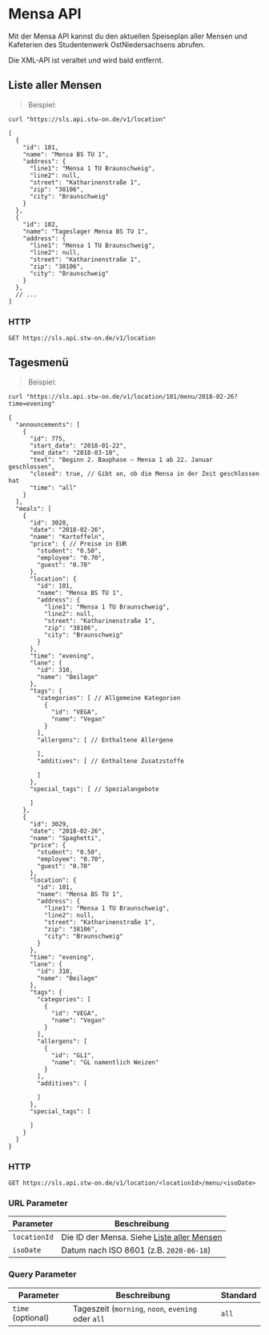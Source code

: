 # Mensa API

Mit der Mensa API kannst du den aktuellen Speiseplan aller Mensen und Kafeterien des Studentenwerk OstNiedersachsens abrufen.

<aside class="warning">
  Die XML-API ist veraltet und wird bald entfernt.
</aside>

## Liste aller Mensen

> Beispiel:

```shell
curl "https://sls.api.stw-on.de/v1/location"
```

```json-doc
[
  {
    "id": 101,
    "name": "Mensa BS TU 1",
    "address": {
      "line1": "Mensa 1 TU Braunschweig",
      "line2": null,
      "street": "Katharinenstraße 1",
      "zip": "38106",
      "city": "Braunschweig"
    }
  },
  {
    "id": 102,
    "name": "Tageslager Mensa BS TU 1",
    "address": {
      "line1": "Mensa 1 TU Braunschweig",
      "line2": null,
      "street": "Katharinenstraße 1",
      "zip": "38106",
      "city": "Braunschweig"
    }
  },
  // ...
]
```

### HTTP

`GET https://sls.api.stw-on.de/v1/location`


## Tagesmenü

> Beispiel:

```shell
curl "https://sls.api.stw-on.de/v1/location/101/menu/2018-02-26?time=evening"
```

```json-doc
{
  "announcements": [
    {
      "id": 775,
      "start_date": "2018-01-22",
      "end_date": "2018-03-10",
      "text": "Beginn 2. Bauphase – Mensa 1 ab 22. Januar geschlossen",
      "closed": true, // Gibt an, ob die Mensa in der Zeit geschlossen hat
      "time": "all"
    }
  ],
  "meals": [
    {
      "id": 3028,
      "date": "2018-02-26",
      "name": "Kartoffeln",
      "price": { // Preise in EUR
        "student": "0.50",
        "employee": "0.70",
        "guest": "0.70"
      },
      "location": {
        "id": 101,
        "name": "Mensa BS TU 1",
        "address": {
          "line1": "Mensa 1 TU Braunschweig",
          "line2": null,
          "street": "Katharinenstraße 1",
          "zip": "38106",
          "city": "Braunschweig"
        }
      },
      "time": "evening",
      "lane": {
        "id": 310,
        "name": "Beilage"
      },
      "tags": {
        "categories": [ // Allgemeine Kategorien
          {
            "id": "VEGA",
            "name": "Vegan"
          }
        ],
        "allergens": [ // Enthaltene Allergene
          
        ],
        "additives": [ // Enthaltene Zusatzstoffe
          
        ]
      },
      "special_tags": [ // Spezialangebote
        
      ]
    },
    {
      "id": 3029,
      "date": "2018-02-26",
      "name": "Spaghetti",
      "price": {
        "student": "0.50",
        "employee": "0.70",
        "guest": "0.70"
      },
      "location": {
        "id": 101,
        "name": "Mensa BS TU 1",
        "address": {
          "line1": "Mensa 1 TU Braunschweig",
          "line2": null,
          "street": "Katharinenstraße 1",
          "zip": "38106",
          "city": "Braunschweig"
        }
      },
      "time": "evening",
      "lane": {
        "id": 310,
        "name": "Beilage"
      },
      "tags": {
        "categories": [
          {
            "id": "VEGA",
            "name": "Vegan"
          }
        ],
        "allergens": [
          {
            "id": "GL1",
            "name": "GL namentlich Weizen"
          }
        ],
        "additives": [
          
        ]
      },
      "special_tags": [
        
      ]
    }
  ]
}
```

### HTTP

`GET https://sls.api.stw-on.de/v1/location/<locationId>/menu/<isoDate>`

### URL Parameter

Parameter    | Beschreibung
------------ | ---------------------------------------
`locationId` | Die ID der Mensa. Siehe [Liste aller Mensen](#liste-aller-mensen)
`isoDate`    | Datum nach ISO 8601 (z.B. `2020-06-18`)

### Query Parameter

Parameter         | Beschreibung                                       | Standard
----------------- | -------------------------------------------------- | ---------
`time` (optional) | Tageszeit (`morning`, `noon`, `evening` oder `all` | `all`
